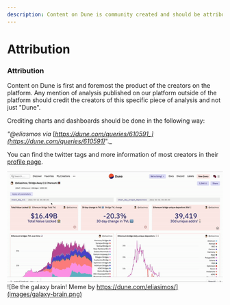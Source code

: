 ```yaml
---
description: Content on Dune is community created and should be attributed accordingly!
---
```


# Attribution

### Attribution

Content on Dune is first and foremost the product of the creators on the platform.
Any mention of analysis published on our platform outside of the platform should credit the creators of this specific piece of analysis and not just "Dune".

Crediting charts and dashboards should be done in the following way:

_"@eliasmos via_ [_https://dune.com/queries/610591_](https://dune.com/queries/610591)_"._

You can find the twitter tags and more information of most creators in their [profile page](https://dune.com/rchen8).

![opening the profile of a creator](images/opening-up-profile.gif)
![Be the galaxy brain! Meme by https://dune.com/eliasimos/](images/galaxy-brain.png)

